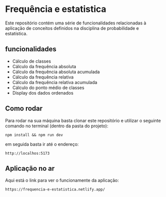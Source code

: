 
# Frequência e estatistica 
Este repositório contém uma série de funcionalidades
relacionadas à aplicação de conceitos definidos na
disciplina de probabilidade e estatística.

## funcionalidades

- Cálculo de classes
- Cálculo da frequência absoluta
- Cálculo da frequência absoluta acumulada
- Cálculo da frequência relativa
- Cálculo da frequência relativa acumulada
- Cálculo do ponto médio de classes
- Display dos dados ordenados

## Como rodar

Para rodar na sua máquina basta clonar este repositório 
e utilizar o seguinte comando no terminal (dentro da pasta do projeto):

```
npm install && npm run dev
```

em seguida basta ir até o endereço:

```
http://localhos:5173
```

## Aplicação no ar

Aqui está o link para ver o funcionamente da aplicação:
```
https://frequencia-e-estatistica.netlify.app/
```